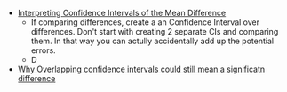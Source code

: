 + [Interpreting Confidence Intervals of the Mean Difference](https://statisticsbyjim.com/hypothesis-testing/confidence-intervals-compare-means/)
   + If comparing differences, create a an Confidence Interval over differences. Don't start with creating 2 separate CIs and comparing them. In that way you can actully accidentally add up the potential errors. 
   + D
+ [Why Overlapping confidence intervals could still mean a significatn difference](https://towardsdatascience.com/why-overlapping-confidence-intervals-mean-nothing-about-statistical-significance-48360559900a)

